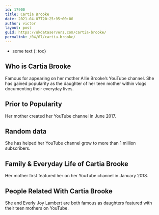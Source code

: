 ```yaml
---
id: 17900
title: Cartia Brooke
date: 2021-04-07T20:25:05+00:00
author: victor
layout: post
guid: https://ukdataservers.com/cartia-brooke/
permalink: /04/07/cartia-brooke/
---
```


* some text
{: toc}


## Who is Cartia Brooke



Famous for appearing on her mother Allie Brooke&#8217;s YouTube channel. She has gained popularity as the daughter of her teen mother within vlogs documenting their everyday lives. 

                
                
                
## Prior to Popularity



Her mother created her YouTube channel in June 2017. 

                
                
                
## Random data



She has helped her YouTube channel grow to more than 1 million subscribers. 

                
                
                
## Family & Everyday Life of Cartia Brooke



Her mother first featured her on her YouTube channel in January 2018. 

                
                
                
## People Related With Cartia Brooke



She and Everly Joy Lambert are both famous as daughters featured with their teen mothers on YouTube. 

                
              
            
          
          
          